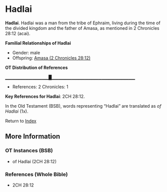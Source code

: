 # Hadlai
**Hadlai**. 
Hadlai was a man from the tribe of Ephraim, living during the time of the divided kingdom and the father of Amasa, as mentioned in 2 Chronicles 28:12 (acai). 




**Familial Relationships of Hadlai**


* Gender: male
* Offspring: [Amasa (2 Chronicles 28:12)](Amasa.2.md)


**OT Distribution of References**

▁▁▁▁▁▁▁▁▁▁▁▁▁█▁▁▁▁▁▁▁▁▁▁▁▁▁▁▁▁▁▁▁▁▁▁▁▁▁
* References: 2 Chronicles: 1



**Key References for Hadlai**: 
2CH 28:12. 


In the Old Testament (BSB), words representing “Hadlai” are translated as 
*of Hadlai* (1x). 




Return to [Index](00-Index.md)

## More Information

### OT Instances (BSB)

* of Hadlai (2CH 28:12)



### References (Whole Bible)

* 2CH 28:12



